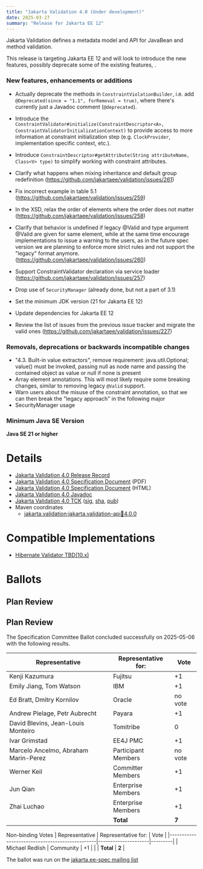 ```yaml
---
title: "Jakarta Validation 4.0 (Under development)"
date: 2025-03-27
summary: "Release for Jakarta EE 12"
---
```

Jakarta Validation defines a metadata model and API for JavaBean and method validation.

This release is targeting Jakarta EE 12 and will look to introduce the new features, possibly deprecate some of the existing features, .

### New features, enhancements or additions
<!-- List here -->
* Actually deprecate the methods in `ConstraintViolationBuilder`,
    i.e. add `@Deprecated(since = "1.1", forRemoval = true)`, where there's currently just a Javadoc comment (`@deprecated`).
* Introduce the `ConstraintValidator#initialize(ConstraintDescriptor<A>, ConstraintValidatorInitializationContext)` to provide access to more information at constraint initialization step (e.g. `ClockProvider`, implementation specific context, etc.).
* Introduce `ConstraintDescriptor#getAttribute(String attributeName, Class<V> type)` to simplify working with constraint attributes.
* Clarify what happens when mixing inheritance and default group redefinition (https://github.com/jakartaee/validation/issues/261)
* Fix incorrect example in table 5.1 (https://github.com/jakartaee/validation/issues/259)
* In the XSD, relax the order of elements where the order does not matter (https://github.com/jakartaee/validation/issues/258)
* Clarify that behavior is undefined if legacy @Valid and type argument @Valid are given for same element, while at the same time encourage implementations to issue a warning to the users, as in the future spec version we are planning to enforce more strict rules and not support the "legacy" format anymore. (https://github.com/jakartaee/validation/issues/260)
* Support ConstraintValidator declaration via service loader (https://github.com/jakartaee/validation/issues/257)
  
* Drop use of `SecurityManager` (already done, but not a part of 3.1)
* Set the minimum JDK version (21 for Jakarta EE 12)
* Update dependencies for Jakarta EE 12

* Review the list of issues from the previous issue tracker and migrate the valid ones (https://github.com/jakartaee/validation/issues/227)

### Removals, deprecations or backwards incompatible changes
<!-- List here -->
* "4.3. Built-in value extractors", remove requirement:
  java.util.Optional; value() must be invoked, passing null as node name and passing the contained object as value or null if none is present
* Array element annotations. This will most likely require some breaking changes, similar to removing legacy `@Valid` support.
* Warn users about the misuse of the constraint annotation, so that we can then break the "legacy approach" in the following major
* SecurityManager usage

### Minimum Java SE Version
<!-- Specify the minimum required Java SE version for this specification -->
**Java SE 21 or higher**

# Details

* [Jakarta Validation 4.0 Release Record](https://projects.eclipse.org/projects/ee4j.validation/releases/4.0)
* [Jakarta Validation 4.0 Specification Document](jakarta-validation-spec-4.0.pdf) (PDF)
* [Jakarta Validation 4.0 Specification Document](jakarta-validation-spec-4.0.html) (HTML)
* [Jakarta Validation 4.0 Javadoc](./apidocs)
* [Jakarta Validation 4.0 TCK](https://download.eclipse.org/jakartaee/bean-validation/4.0/validation-tck-dist-4.0.0.zip)
([sig](https://download.eclipse.org/jakartaee/bean-validation/4.0/validation-tck-dist-4.0.0.zip.sig), 
[sha](https://download.eclipse.org/jakartaee/bean-validation/4.0/validation-tck-dist-4.0.0.zip.sha256), 
[pub](https://jakarta.ee/specifications/jakartaee-spec-committee.pub))
* Maven coordinates
  * [jakarta.validation:jakarta.validation-api:jar:4.0.0](https://central.sonatype.com/artifact/jakarta.validation/jakarta.validation-api/4.0.0/jar)

# Compatible Implementations
* [Hibernate Validator TBD(10.x)](https://hibernate.org/validator/releases/10.x/)

# Ballots
<!--
## Release Review
-->

## Plan Review

## Plan Review

The Specification Committee Ballot concluded successfully on 2025-05-06 with the following results.

| Representative                                 | Representative for: |  Vote   |
|------------------------------------------------|---------------------|---------|
| Kenji Kazumura                                 | Fujitsu             |   +1    |
| Emily Jiang, Tom Watson                        | IBM                 |   +1    |
| Ed Bratt, Dmitry Kornilov                      | Oracle              | no vote |
| Andrew Pielage, Petr Aubrecht                  | Payara              |   +1    |
| David Blevins, Jean-Louis Monteiro             | Tomitribe           |    0    |
| Ivar Grimstad                                  | EE4J PMC            |   +1    |
| Marcelo Ancelmo, Abraham Marin-Perez           | Participant Members | no vote |
| Werner Keil                                    | Committer Members   |   +1    |
| Jun Qian                                       | Enterprise Members  |   +1    |
| Zhai Luchao                                    | Enterprise Members  |   +1    |
|                                                | **Total**           |  **7**  |

Non-binding Votes
| Representative                                 | Representative for: |  Vote   |
|------------------------------------------------|---------------------|---------|
| Michael Redlish                                | Community           |   +1    |
|                                                | **Total**           |  **2**  |

The ballot was run on the [jakarta.ee-spec mailing list](https://www.eclipse.org/lists/jakarta.ee-spec/msg03940.html)
